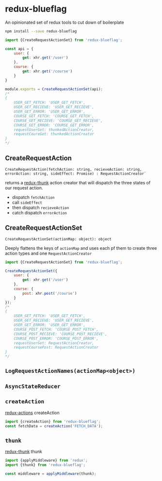 # redux-blueflag
An opinionated set of redux tools to cut down of boilerplate


```sh
npm install --save redux-blueflag
```

```js
import {CreateRequestActionSet} from 'redux-blueflag';

const api = {
    user: {
        get: xhr.get('/user')
    },
    course: {
        get: xhr.get('/course')
    }
}

module.exports = CreateRequestActionSet(api);
/* 
{
    USER_GET_FETCH: 'USER_GET_FETCH',
    USER_GET_RECIEVE: 'USER_GET_RECIEVE',
    USER_GET_ERROR: 'USER_GET_ERROR',
    COURSE_GET_FETCH: 'COURSE_GET_FETCH',
    COURSE_GET_RECIEVE: 'COURSE_GET_RECIEVE',
    COURSE_GET_ERROR: 'COURSE_GET_ERROR',
    requestUserGet: thunkedActionCreator,
    requestCoureGet: thunkedActionCreator    
}
*/
```



## CreateRequestAction
```
CreateRequestAction(fetchAction: string, recieveAction: string, errorAction: string, sideEffect: Promise) : RequestActionCreator`
```
returns a [redux-thunk](thunk) action creator that will dispatch the three states of our request action.

* dispatch `fetchAction`
* call `sideEffect`
* then dispatch `recieveAction`
* catch dispatch `errorAction`


## CreateRequestActionSet
```
CreateRequestActionSet(actionMap: object): object
```
Deeply flattens the keys of `actionMap` and uses each pf them to create three action types
and one `RequestActionCreator`


```js
import {CreateRequestActionSet} from 'redux-blueflag';

CreateRequestActionSet({
    user: {
        get: xhr.get('/user')
    },
    course: {
        post: xhr.post('/course')
    }
});
/* 
{
    USER_GET_FETCH: 'USER_GET_FETCH',
    USER_GET_RECIEVE: 'USER_GET_RECIEVE',
    USER_GET_ERROR: 'USER_GET_ERROR',
    COURSE_POST_FETCH: 'COURSE_POST_FETCH',
    COURSE_POST_RECIEVE: 'COURSE_POST_RECIEVE',
    COURSE_POST_ERROR: 'COURSE_POST_ERROR',
    requestUserGet: RequestActionCreator,
    requestCoursePost: RequestActionCreator    
}
*/
```
## `LogRequestActionNames(actionMap<object>)`

## `AsyncStateReducer`



## `createAction`

[redux-actions] createAction

```js
import {createAction} from 'redux-blueflag';
const fetchData = createAction('FETCH_DATA');
```

## `thunk`

[redux-thunk] thunk

```js
import {applyMiddleware} from 'redux';
import {thunk} from 'redux-blueflag';

const middleware = applyMiddleware(thunk);
```

[redux-actions]: https://github.com/acdlite/redux-actions
[redux-thunk]: https://github.com/gaearon/redux-thunk
